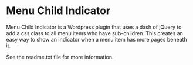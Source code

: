 # Menu Child Indicator #
Menu Child Indicator is a Wordpress plugin that uses a dash of jQuery to add a css class to all menu items who have sub-children. This creates an easy way to show an indicator when a menu item has more pages beneath it.

See the readme.txt file for more information.